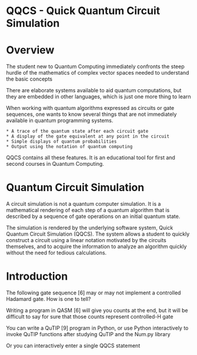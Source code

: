 # QQCS - Quick Quantum Circuit Simulation

Overview
===

The student new to Quantum Computing immediately confronts the steep hurdle of the mathematics of complex vector spaces needed to understand the basic concepts

There are elaborate systems available to aid quantum computations, but they are embedded in other languages, which is just one more thing to learn

When working with quantum algorithms expressed as circuits or gate sequences, one wants to know several things that are not immediately available in quantum programming systems.

    * A trace of the quantum state after each circuit gate
    * A display of the gate equivalent at any point in the circuit
    * Simple displays of quantum probabilities
    * Output using the notation of quantum computing

QQCS contains all these features.  It is an educational tool for first and second courses in Quantum Computing.

Quantum Circuit Simulation
===

A circuit simulation is not a quantum computer simulation.  It is a mathematical rendering of each step of a quantum algorithm that is described by a sequence of gate operations on an initial quantum state.

The simulation is rendered by the underlying software system, Quick Quantum Circuit Simulation (QQCS).
The system allows a student to quickly construct a circuit using a linear notation motivated by the circuits themselves, and to acquire the information to analyze an algorithm quickly without the need for tedious calculations.

Introduction
===
The following gate sequence [6] may or may not implement a controlled Hadamard gate.  How is one to tell?

Writing a program in QASM [6] will give you counts at the end, but it will be difficult to say for sure that those counts represent controlled-H gate

You can write a QuTIP [9] program in Python, or use Python interactively to invoke QuTIP functions after studying QuTIP and the Num.py library

Or you can interactively enter a single QQCS statement
